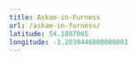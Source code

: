 ```yaml
---
title: Askam-in-Furness
url: /askam-in-furness/
latitude: 54.1887065
longitude: -3.2039446000000003
---
```

